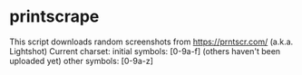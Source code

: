 # printscrape
This script downloads random screenshots from https://prntscr.com/ (a.k.a. Lightshot)
Current charset:
initial symbols: [0-9a-f] (others haven't been uploaded yet)
other symbols: [0-9a-z]
